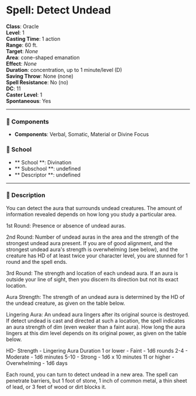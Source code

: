 
# Spell: Detect Undead
**Class**: Oracle  
**Level**: 1  
**Casting Time**: 1 action  
**Range**: 60 ft.  
**Target**: _None_  
**Area**: cone-shaped emanation  
**Effect**: _None_  
**Duration**: concentration, up to 1 minute/level (D)  
**Saving Throw**: None (none)  
**Spell Resistance**: No (no)  
**DC**: 11  
**Caster Level**: 1  
**Spontaneous**: Yes

---

### 🔮 Components
- **Components**: Verbal, Somatic, Material or Divine Focus

### 🏫 School
- ** School **: Divination
- ** Subschool **: undefined
- ** Descriptor **: undefined
---

### 📜 Description
You can detect the aura that surrounds undead creatures. The amount of information revealed depends on how long you study a particular area.

1st Round: Presence or absence of undead auras.

2nd Round: Number of undead auras in the area and the strength of the strongest undead aura present. If you are of good alignment, and the strongest undead aura's strength is overwhelming (see below), and the creature has HD of at least twice your character level, you are stunned for 1 round and the spell ends.

3rd Round: The strength and location of each undead aura. If an aura is outside your line of sight, then you discern its direction but not its exact location.

Aura Strength: The strength of an undead aura is determined by the HD of the undead creature, as given on the table below.

Lingering Aura: An undead aura lingers after its original source is destroyed. If detect undead is cast and directed at such a location, the spell indicates an aura strength of dim (even weaker than a faint aura). How long the aura lingers at this dim level depends on its original power, as given on the table below.

HD- Strength - Lingering Aura Duration
1 or lower - Faint - 1d6 rounds
2-4 - Moderate - 1d6 minutes
5-10 - Strong - 1d6 x 10 minutes
11 or higher - Overwhelming - 1d6 days

Each round, you can turn to detect undead in a new area. The spell can penetrate barriers, but 1 foot of stone, 1 inch of common metal, a thin sheet of lead, or 3 feet of wood or dirt blocks it.
